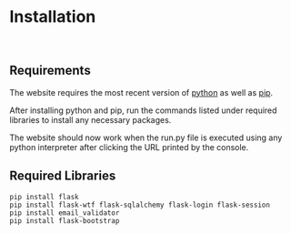 # Installation

<br>

## Requirements
The website requires the most recent version of [python](https://www.python.org/downloads/) as well as [pip](https://pip.pypa.io/en/stable/installing/).

After installing python and pip, run the commands listed under required libraries to install any necessary packages.

The website should now work when the run.py file is executed using any python interpreter after clicking the URL printed by the console.

## Required Libraries
```angular2html
pip install flask
pip install flask-wtf flask-sqlalchemy flask-login flask-session
pip install email_validator
pip install flask-bootstrap
```

